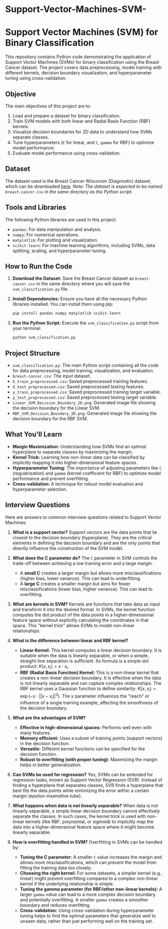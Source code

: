 # Support-Vector-Machines-SVM-
# Support Vector Machines (SVM) for Binary Classification

This repository contains Python code demonstrating the application of Support Vector Machines (SVMs) for binary classification using the Breast Cancer dataset. The project covers data preprocessing, model training with different kernels, decision boundary visualization, and hyperparameter tuning using cross-validation.

## Objective

The main objectives of this project are to:
1.  Load and prepare a dataset for binary classification.
2.  Train SVM models with both linear and Radial Basis Function (RBF) kernels.
3.  Visualize decision boundaries for 2D data to understand how SVMs separate classes.
4.  Tune hyperparameters (`C` for linear, and `C`, `gamma` for RBF) to optimize model performance.
5.  Evaluate model performance using cross-validation.

## Dataset

The dataset used is the Breast Cancer Wisconsin (Diagnostic) dataset, which can be downloaded [here](http://googleusercontent.com/url?q=http://archive.ics.uci.edu/ml/machine-learning-databases/breast-cancer-wisconsin/wdbc.data&sa=D&sntz=1&usg=AOvVaw2gB81P3w8F6g-lR_F-H5w7).
*Note: The dataset is expected to be named `breast-cancer.csv` in the same directory as the Python script.*

## Tools and Libraries

The following Python libraries are used in this project:
* `pandas`: For data manipulation and analysis.
* `numpy`: For numerical operations.
* `matplotlib`: For plotting and visualization.
* `scikit-learn`: For machine learning algorithms, including SVMs, data splitting, scaling, and hyperparameter tuning.

## How to Run the Code

1.  **Download the Dataset:**
    Save the Breast Cancer dataset as `breast-cancer.csv` in the same directory where you will save the `svm_classification.py` file.

2.  **Install Dependencies:**
    Ensure you have all the necessary Python libraries installed. You can install them using pip:
    ```bash
    pip install pandas numpy matplotlib scikit-learn
    ```

3.  **Run the Python Script:**
    Execute the `svm_classification.py` script from your terminal:
    ```bash
    python svm_classification.py
    ```

## Project Structure

* `svm_classification.py`: The main Python script containing all the code for data preprocessing, model training, visualization, and evaluation.
* `breast-cancer.csv`: The input dataset.
* `X_train_preprocessed.csv`: Saved preprocessed training features.
* `X_test_preprocessed.csv`: Saved preprocessed testing features.
* `y_train_preprocessed.csv`: Saved preprocessed training target variable.
* `y_test_preprocessed.csv`: Saved preprocessed testing target variable.
* `Linear_SVM_Decision_Boundary_2D.png`: Generated image file showing the decision boundary for the Linear SVM.
* `RBF_SVM_Decision_Boundary_2D.png`: Generated image file showing the decision boundary for the RBF SVM.

## What You'll Learn

* **Margin Maximization:** Understanding how SVMs find an optimal hyperplane to separate classes by maximizing the margin.
* **Kernel Trick:** Learning how non-linear data can be classified by implicitly mapping it into higher-dimensional feature spaces.
* **Hyperparameter Tuning:** The importance of adjusting parameters like `C` (regularization) and `gamma` (kernel coefficient for RBF) to optimize model performance and prevent overfitting.
* **Cross-validation:** A technique for robust model evaluation and hyperparameter selection.

## Interview Questions

Here are answers to common interview questions related to Support Vector Machines:

1.  **What is a support vector?**
    Support vectors are the data points that lie closest to the decision boundary (hyperplane). They are the critical elements in defining the decision boundary and are the only points that directly influence the construction of the SVM model.

2.  **What does the C parameter do?**
    The `C` parameter in SVM controls the trade-off between achieving a low training error and a large margin.
    * A **small C** creates a larger margin but allows more misclassifications (higher bias, lower variance). This can lead to underfitting.
    * A **large C** creates a smaller margin but aims for fewer misclassifications (lower bias, higher variance). This can lead to overfitting.

3.  **What are kernels in SVM?**
    Kernels are functions that take data as input and transform it into the desired format. In SVMs, the kernel function computes the dot product of the data points in a higher-dimensional feature space without explicitly calculating the coordinates in that space. This "kernel trick" allows SVMs to model non-linear relationships.

4.  **What is the difference between linear and RBF kernel?**
    * **Linear Kernel:** This kernel computes a linear decision boundary. It is suitable when the data is linearly separable, or when a simple, straight-line separation is sufficient. Its formula is a simple dot product: $K(x, x_i) = x \cdot x_i$.
    * **RBF (Radial Basis Function) Kernel:** This is a non-linear kernel that creates a non-linear decision boundary. It is effective when the data is not linearly separable and can capture complex relationships. The RBF kernel uses a Gaussian function to define similarity: $K(x, x_i) = \exp(-\gamma \cdot ||x - x_i||^2)$. The $\gamma$ parameter influences the "reach" or influence of a single training example, affecting the smoothness of the decision boundary.

5.  **What are the advantages of SVM?**
    * **Effective in high-dimensional spaces:** Performs well even with many features.
    * **Memory efficient:** Uses a subset of training points (support vectors) in the decision function.
    * **Versatile:** Different kernel functions can be specified for the decision function.
    * **Robust to overfitting (with proper tuning):** Maximizing the margin helps in better generalization.

6.  **Can SVMs be used for regression?**
    Yes, SVMs can be extended for regression tasks, known as Support Vector Regression (SVR). Instead of finding a hyperplane that separates classes, SVR finds a hyperplane that best fits the data points while minimizing the error within a certain margin (epsilon-insensitive tube).

7.  **What happens when data is not linearly separable?**
    When data is not linearly separable, a simple linear decision boundary cannot effectively separate the classes. In such cases, the kernel trick is used with non-linear kernels (like RBF, polynomial, or sigmoid) to implicitly map the data into a higher-dimensional feature space where it might become linearly separable.

8.  **How is overfitting handled in SVM?**
    Overfitting in SVMs can be handled by:
    * **Tuning the C parameter:** A smaller `C` value increases the margin and allows more misclassifications, which can prevent the model from fitting the training data too closely.
    * **Choosing the right kernel:** For some datasets, a simpler kernel (e.g., linear) might prevent overfitting compared to a complex non-linear kernel if the underlying relationship is simple.
    * **Tuning the gamma parameter (for RBF/other non-linear kernels):** A larger `gamma` value can lead to a more complex decision boundary and potentially overfitting. A smaller `gamma` creates a smoother boundary and reduces overfitting.
    * **Cross-validation:** Using cross-validation during hyperparameter tuning helps to find the optimal parameters that generalize well to unseen data, rather than just performing well on the training set.
